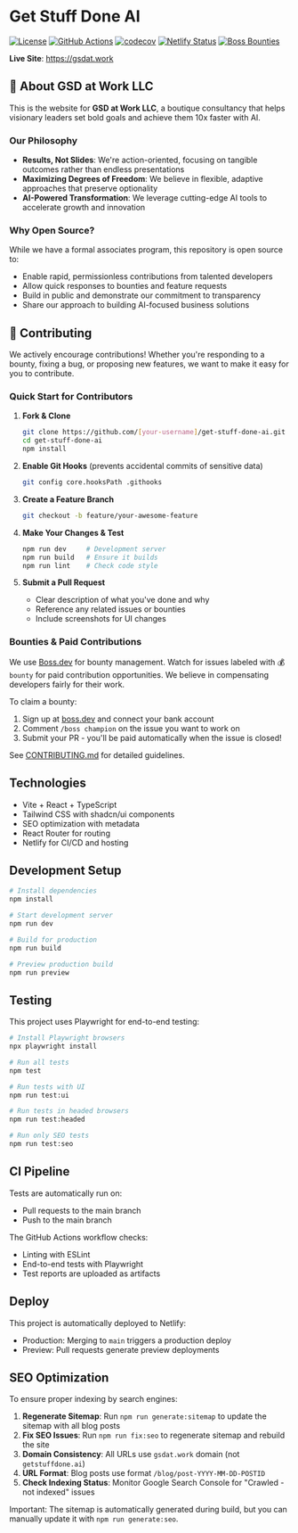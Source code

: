 # Get Stuff Done AI

[![License](https://img.shields.io/badge/License-Apache%202.0-blue.svg)](https://opensource.org/licenses/Apache-2.0)
[![GitHub Actions](https://github.com/culstrup/get-stuff-done-ai/workflows/CI/badge.svg)](https://github.com/culstrup/get-stuff-done-ai/actions)
[![codecov](https://codecov.io/gh/culstrup/get-stuff-done-ai/graph/badge.svg)](https://codecov.io/gh/culstrup/get-stuff-done-ai)
[![Netlify Status](https://api.netlify.com/api/v1/badges/49513722-08c3-4e06-8f9d-f6f3732a3b15/deploy-status)](https://app.netlify.com/sites/deft-florentine-69dcb4/deploys)
[![Boss Bounties](https://img.shields.io/endpoint?url=https%3A%2F%2Fwww.boss.dev%2Fshield%2Fgithub%2Fculstrup%2Fget-stuff-done-ai)](https://www.boss.dev/issues/repo/github/culstrup/get-stuff-done-ai)

**Live Site**: https://gsdat.work

## 🚀 About GSD at Work LLC

This is the website for **GSD at Work LLC**, a boutique consultancy that helps visionary leaders set bold goals and achieve them 10x faster with AI. 

### Our Philosophy

- **Results, Not Slides**: We're action-oriented, focusing on tangible outcomes rather than endless presentations
- **Maximizing Degrees of Freedom**: We believe in flexible, adaptive approaches that preserve optionality
- **AI-Powered Transformation**: We leverage cutting-edge AI tools to accelerate growth and innovation

### Why Open Source?

While we have a formal associates program, this repository is open source to:
- Enable rapid, permissionless contributions from talented developers
- Allow quick responses to bounties and feature requests
- Build in public and demonstrate our commitment to transparency
- Share our approach to building AI-focused business solutions

## 🤝 Contributing

We actively encourage contributions! Whether you're responding to a bounty, fixing a bug, or proposing new features, we want to make it easy for you to contribute.

### Quick Start for Contributors

1. **Fork & Clone**
   ```bash
   git clone https://github.com/[your-username]/get-stuff-done-ai.git
   cd get-stuff-done-ai
   npm install
   ```

2. **Enable Git Hooks** (prevents accidental commits of sensitive data)
   ```bash
   git config core.hooksPath .githooks
   ```

3. **Create a Feature Branch**
   ```bash
   git checkout -b feature/your-awesome-feature
   ```

4. **Make Your Changes & Test**
   ```bash
   npm run dev     # Development server
   npm run build   # Ensure it builds
   npm run lint    # Check code style
   ```

5. **Submit a Pull Request**
   - Clear description of what you've done and why
   - Reference any related issues or bounties
   - Include screenshots for UI changes

### Bounties & Paid Contributions

We use [Boss.dev](https://www.boss.dev) for bounty management. Watch for issues labeled with 💰 `bounty` for paid contribution opportunities. We believe in compensating developers fairly for their work.

To claim a bounty:
1. Sign up at [boss.dev](https://www.boss.dev) and connect your bank account
2. Comment `/boss champion` on the issue you want to work on
3. Submit your PR - you'll be paid automatically when the issue is closed!

See [CONTRIBUTING.md](CONTRIBUTING.md) for detailed guidelines.

## Technologies

- Vite + React + TypeScript
- Tailwind CSS with shadcn/ui components
- SEO optimization with metadata
- React Router for routing
- Netlify for CI/CD and hosting

## Development Setup

```bash
# Install dependencies
npm install

# Start development server
npm run dev

# Build for production
npm run build

# Preview production build
npm run preview
```

## Testing

This project uses Playwright for end-to-end testing:

```bash
# Install Playwright browsers
npx playwright install

# Run all tests
npm test

# Run tests with UI
npm run test:ui

# Run tests in headed browsers
npm run test:headed

# Run only SEO tests
npm run test:seo
```

## CI Pipeline

Tests are automatically run on:
- Pull requests to the main branch
- Push to the main branch

The GitHub Actions workflow checks:
- Linting with ESLint
- End-to-end tests with Playwright
- Test reports are uploaded as artifacts

## Deploy

This project is automatically deployed to Netlify:
- Production: Merging to `main` triggers a production deploy
- Preview: Pull requests generate preview deployments

## SEO Optimization

To ensure proper indexing by search engines:

1. **Regenerate Sitemap**: Run `npm run generate:sitemap` to update the sitemap with all blog posts
2. **Fix SEO Issues**: Run `npm run fix:seo` to regenerate sitemap and rebuild the site
3. **Domain Consistency**: All URLs use `gsdat.work` domain (not `getstuffdone.ai`)
4. **URL Format**: Blog posts use format `/blog/post-YYYY-MM-DD-POSTID`
5. **Check Indexing Status**: Monitor Google Search Console for "Crawled - not indexed" issues

Important: The sitemap is automatically generated during build, but you can manually update it with `npm run generate:seo`.
